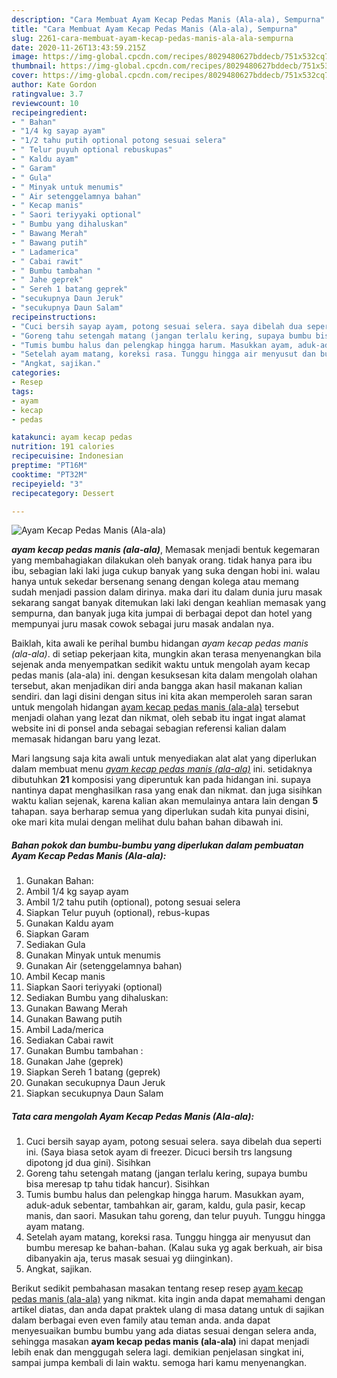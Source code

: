 ```yaml
---
description: "Cara Membuat Ayam Kecap Pedas Manis (Ala-ala), Sempurna"
title: "Cara Membuat Ayam Kecap Pedas Manis (Ala-ala), Sempurna"
slug: 2261-cara-membuat-ayam-kecap-pedas-manis-ala-ala-sempurna
date: 2020-11-26T13:43:59.215Z
image: https://img-global.cpcdn.com/recipes/8029480627bddecb/751x532cq70/ayam-kecap-pedas-manis-ala-ala-foto-resep-utama.jpg
thumbnail: https://img-global.cpcdn.com/recipes/8029480627bddecb/751x532cq70/ayam-kecap-pedas-manis-ala-ala-foto-resep-utama.jpg
cover: https://img-global.cpcdn.com/recipes/8029480627bddecb/751x532cq70/ayam-kecap-pedas-manis-ala-ala-foto-resep-utama.jpg
author: Kate Gordon
ratingvalue: 3.7
reviewcount: 10
recipeingredient:
- " Bahan"
- "1/4 kg sayap ayam"
- "1/2 tahu putih optional potong sesuai selera"
- " Telur puyuh optional rebuskupas"
- " Kaldu ayam"
- " Garam"
- " Gula"
- " Minyak untuk menumis"
- " Air setenggelamnya bahan"
- " Kecap manis"
- " Saori teriyyaki optional"
- " Bumbu yang dihaluskan"
- " Bawang Merah"
- " Bawang putih"
- " Ladamerica"
- " Cabai rawit"
- " Bumbu tambahan "
- " Jahe geprek"
- " Sereh 1 batang geprek"
- "secukupnya Daun Jeruk"
- "secukupnya Daun Salam"
recipeinstructions:
- "Cuci bersih sayap ayam, potong sesuai selera. saya dibelah dua seperti ini. (Saya biasa setok ayam di freezer. Dicuci bersih trs langsung dipotong jd dua gini). Sisihkan"
- "Goreng tahu setengah matang (jangan terlalu kering, supaya bumbu bisa meresap tp tahu tidak hancur). Sisihkan"
- "Tumis bumbu halus dan pelengkap hingga harum. Masukkan ayam, aduk-aduk sebentar, tambahkan air, garam, kaldu, gula pasir, kecap manis, dan saori. Masukan tahu goreng, dan telur puyuh. Tunggu hingga ayam matang."
- "Setelah ayam matang, koreksi rasa. Tunggu hingga air menyusut dan bumbu meresap ke bahan-bahan. (Kalau suka yg agak berkuah, air bisa dibanyakin aja, terus masak sesuai yg diinginkan)."
- "Angkat, sajikan."
categories:
- Resep
tags:
- ayam
- kecap
- pedas

katakunci: ayam kecap pedas 
nutrition: 191 calories
recipecuisine: Indonesian
preptime: "PT16M"
cooktime: "PT32M"
recipeyield: "3"
recipecategory: Dessert

---
```



![Ayam Kecap Pedas Manis (Ala-ala)](https://img-global.cpcdn.com/recipes/8029480627bddecb/751x532cq70/ayam-kecap-pedas-manis-ala-ala-foto-resep-utama.jpg)

<b><i>ayam kecap pedas manis (ala-ala)</i></b>, Memasak menjadi bentuk kegemaran yang membahagiakan dilakukan oleh banyak orang. tidak hanya para ibu ibu, sebagian laki laki juga cukup banyak yang suka dengan hobi ini. walau hanya untuk sekedar bersenang senang dengan kolega atau memang sudah menjadi passion dalam dirinya. maka dari itu dalam dunia juru masak sekarang sangat banyak ditemukan laki laki dengan keahlian memasak yang sempurna, dan banyak juga kita jumpai di berbagai depot dan hotel yang mempunyai juru masak cowok sebagai juru masak andalan nya.



Baiklah, kita awali ke perihal bumbu hidangan <i>ayam kecap pedas manis (ala-ala)</i>. di setiap pekerjaan kita, mungkin akan terasa menyenangkan bila sejenak anda menyempatkan sedikit waktu untuk mengolah ayam kecap pedas manis (ala-ala) ini. dengan kesuksesan kita dalam mengolah olahan tersebut, akan menjadikan diri anda bangga akan hasil makanan kalian sendiri. dan lagi disini dengan situs ini kita akan memperoleh saran saran untuk mengolah hidangan <u>ayam kecap pedas manis (ala-ala)</u> tersebut menjadi olahan yang lezat dan nikmat, oleh sebab itu ingat ingat alamat website ini di ponsel anda sebagai sebagian referensi kalian dalam memasak hidangan baru yang lezat.


Mari langsung saja kita awali untuk menyediakan alat alat yang diperlukan dalam membuat menu <u><i>ayam kecap pedas manis (ala-ala)</i></u> ini. setidaknya dibutuhkan <b>21</b> komposisi yang diperuntuk kan pada hidangan ini. supaya nantinya dapat menghasilkan rasa yang enak dan nikmat. dan juga sisihkan waktu kalian sejenak, karena kalian akan memulainya antara lain dengan <b>5</b> tahapan. saya berharap semua yang diperlukan sudah kita punyai disini, oke mari kita mulai dengan melihat dulu bahan bahan dibawah ini.

<!--inarticleads1-->

##### Bahan pokok dan bumbu-bumbu yang diperlukan dalam pembuatan Ayam Kecap Pedas Manis (Ala-ala):

1. Gunakan  Bahan:
1. Ambil 1/4 kg sayap ayam
1. Ambil 1/2 tahu putih (optional), potong sesuai selera
1. Siapkan  Telur puyuh (optional), rebus-kupas
1. Gunakan  Kaldu ayam
1. Siapkan  Garam
1. Sediakan  Gula
1. Gunakan  Minyak untuk menumis
1. Gunakan  Air (setenggelamnya bahan)
1. Ambil  Kecap manis
1. Siapkan  Saori teriyyaki (optional)
1. Sediakan  Bumbu yang dihaluskan:
1. Gunakan  Bawang Merah
1. Gunakan  Bawang putih
1. Ambil  Lada/merica
1. Sediakan  Cabai rawit
1. Gunakan  Bumbu tambahan :
1. Gunakan  Jahe (geprek)
1. Siapkan  Sereh 1 batang (geprek)
1. Gunakan secukupnya Daun Jeruk
1. Siapkan secukupnya Daun Salam




<!--inarticleads2-->

##### Tata cara mengolah Ayam Kecap Pedas Manis (Ala-ala):

1. Cuci bersih sayap ayam, potong sesuai selera. saya dibelah dua seperti ini. (Saya biasa setok ayam di freezer. Dicuci bersih trs langsung dipotong jd dua gini). Sisihkan
1. Goreng tahu setengah matang (jangan terlalu kering, supaya bumbu bisa meresap tp tahu tidak hancur). Sisihkan
1. Tumis bumbu halus dan pelengkap hingga harum. Masukkan ayam, aduk-aduk sebentar, tambahkan air, garam, kaldu, gula pasir, kecap manis, dan saori. Masukan tahu goreng, dan telur puyuh. Tunggu hingga ayam matang.
1. Setelah ayam matang, koreksi rasa. Tunggu hingga air menyusut dan bumbu meresap ke bahan-bahan. (Kalau suka yg agak berkuah, air bisa dibanyakin aja, terus masak sesuai yg diinginkan).
1. Angkat, sajikan.




Berikut sedikit pembahasan masakan tentang resep resep <u>ayam kecap pedas manis (ala-ala)</u> yang nikmat. kita ingin anda dapat memahami dengan artikel diatas, dan anda dapat praktek ulang di masa datang untuk di sajikan dalam berbagai even even family atau teman anda. anda dapat menyesuaikan bumbu bumbu yang ada diatas sesuai dengan selera anda, sehingga masakan <b>ayam kecap pedas manis (ala-ala)</b> ini dapat menjadi lebih enak dan menggugah selera lagi. demikian penjelasan singkat ini, sampai jumpa kembali di lain waktu. semoga hari kamu menyenangkan.
